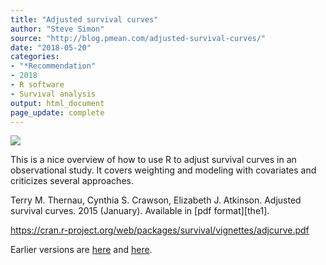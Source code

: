 ```yaml
---
title: "Adjusted survival curves"
author: "Steve Simon"
source: "http://blog.pmean.com/adjusted-survival-curves/"
date: "2018-05-20"
categories:
- "*Recommendation"
- 2018
- R software
- Survival analysis
output: html_document
page_update: complete
---
```


![](http://www.pmean.com/new-images/18/adjusted-survival-curves01.png)

<div class="notes">

This is a nice overview of how to use R to adjust survival curves in an observational study. It covers weighting and modeling with covariates and criticizes several approaches.

Terry M. Thernau, Cynthia S. Crawson, Elizabeth J. Atkinson. Adjusted survival curves. 2015 (January). Available in [pdf format][the1].

https://cran.r-project.org/web/packages/survival/vignettes/adjcurve.pdf

</div>

Earlier versions are [here][sim1] and [here][sim2].
 
[sim1]: http://blog.pmean.com/adjusted-survival-curves/
[sim2]: http://new.pmean.com/adjusted-survival-curves/
 
